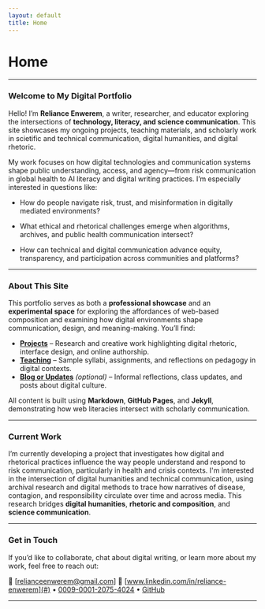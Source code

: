 ```yaml
---
layout: default
title: Home
---
```


# Home

---

### **Welcome to My Digital Portfolio**

Hello! I’m **Reliance Enwerem**, a writer, researcher, and educator exploring the intersections of **technology, literacy, and science communication**. This site showcases my ongoing projects, teaching materials, and scholarly work in scietific and technical communication, digital humanities, and digital rhetoric.

My work focuses on how digital technologies and communication systems shape public understanding, access, and agency—from risk communication in global health to AI literacy and digital writing practices. I’m especially interested in questions like:

* How do people navigate risk, trust, and misinformation in digitally mediated environments?

* What ethical and rhetorical challenges emerge when algorithms, archives, and public health communication intersect?

* How can technical and digital communication advance equity, transparency, and participation across communities and platforms?

---

### **About This Site**

This portfolio serves as both a **professional showcase** and an **experimental space** for exploring the affordances of web-based composition and examining how digital environments shape communication, design, and meaning-making. You’ll find:

* **[Projects](projects/)** – Research and creative work highlighting digital rhetoric, interface design, and online authorship.
* **[Teaching](teaching/)** – Sample syllabi, assignments, and reflections on pedagogy in digital contexts.
* **[Blog or Updates](blog/)** *(optional)* – Informal reflections, class updates, and posts about digital culture.

All content is built using **Markdown**, **GitHub Pages**, and **Jekyll**, demonstrating how web literacies intersect with scholarly communication.

---

### **Current Work**

I’m currently developing a project that investigates how digital and rhetorical practices influence the way people understand and respond to risk communication, particularly in health and crisis contexts. I'm interested in the intersection of digital humanities and technical communication, using archival research and digital methods to trace how narratives of disease, contagion, and responsibility circulate over time and across media. This research bridges **digital humanities**, **rhetoric and composition**, and **science communication**.

---

### **Get in Touch**

If you’d like to collaborate, chat about digital writing, or learn more about my work, feel free to reach out:

📧 [[relianceenwerem@gmail.com](mailto:relianceenwerem@gmail.com)]
🔗 [www.linkedin.com/in/reliance-enwerem](#) • [0009-0001-2075-4024](#) • [GitHub](https://github.com/relianceenwerem)

---

